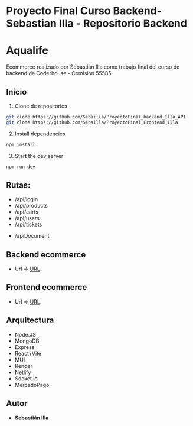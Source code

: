 # Proyecto Final Curso Backend- Sebastian Illa - Repositorio Backend

# Aqualife
Ecommerce realizado por Sebastián Illa como trabajo final del curso de backend de Coderhouse - Comisión 55585

## Inicio

1. Clone de repositorios
``` bash
git clone https://github.com/Sebailla/ProyectoFinal_backend_Illa_API
git clone https://github.com/Sebailla/ProyectoFinal_Frontend_Illa
```

2. Install dependencies
``` bash
npm install
```

3. Start the dev server
``` bash
npm run dev
```

## Rutas:
* /api/login
* /api/products
* /api/carts
* /api/users
* /api/tickets
+ /apiDocument

## Backend ecommerce 
* Url => [URL](https://ecommerce-api-gf5s.onrender.com).

## Frontend ecommerce 
* Url => [URL](https://6612aa404a79d1be04487add--ecommerce-coderhouse-backend.netlify.app/).

## Arquitectura

* Node.JS
* MongoDB
* Express
* React+Vite
* MUI
* Render
* Netlify
* Socket.io
* MercadoPago

## Autor
* **Sebastián Illa** 